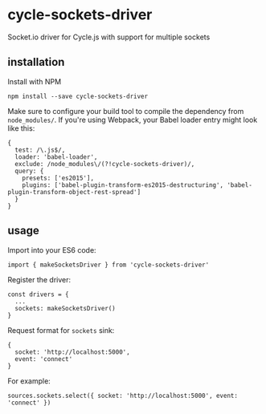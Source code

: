 # cycle-sockets-driver
Socket.io driver for Cycle.js with support for multiple sockets

## installation
Install with NPM
```
npm install --save cycle-sockets-driver
```
Make sure to configure your build tool to compile the dependency from `node_modules/`. If you're using Webpack, your Babel loader entry might look like this:
```
{
  test: /\.js$/,
  loader: 'babel-loader',
  exclude: /node_modules\/(?!cycle-sockets-driver)/,
  query: {
    presets: ['es2015'],
    plugins: ['babel-plugin-transform-es2015-destructuring', 'babel-plugin-transform-object-rest-spread']
  }
}
```

## usage
Import into your ES6 code:
```
import { makeSocketsDriver } from 'cycle-sockets-driver'
```
Register the driver:
```
const drivers = {
  ...
  sockets: makeSocketsDriver()
}
```
Request format for `sockets` sink:
```
{
  socket: 'http://localhost:5000',
  event: 'connect'
}
```
For example:
```
sources.sockets.select({ socket: 'http://localhost:5000', event: 'connect' })
```
